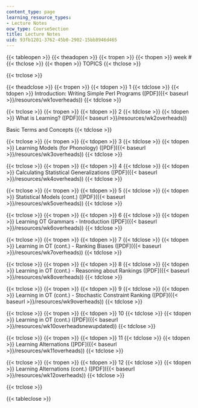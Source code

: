 ```yaml
---
content_type: page
learning_resource_types:
- Lecture Notes
ocw_type: CourseSection
title: Lecture Notes
uid: 93fb1201-3762-45b0-2902-15bb8946d465
---
```


{{< tableopen >}}
{{< theadopen >}}
{{< tropen >}}
{{< thopen >}}
week #
{{< thclose >}}
{{< thopen >}}
TOPICS
{{< thclose >}}

{{< trclose >}}

{{< theadclose >}}
{{< tropen >}}
{{< tdopen >}}
1
{{< tdclose >}}
{{< tdopen >}}
Introduction: Writing Simple Perl Programs ([PDF]({{< baseurl >}}/resources/wk1overheads))
{{< tdclose >}}

{{< trclose >}}
{{< tropen >}}
{{< tdopen >}}
2
{{< tdclose >}}
{{< tdopen >}}
What is Learning? ([PDF]({{< baseurl >}}/resources/wk2overheads))  
  
Basic Terms and Concepts
{{< tdclose >}}

{{< trclose >}}
{{< tropen >}}
{{< tdopen >}}
3
{{< tdclose >}}
{{< tdopen >}}
Learning Models (for Phonology) ([PDF]({{< baseurl >}}/resources/wk3overheads))
{{< tdclose >}}

{{< trclose >}}
{{< tropen >}}
{{< tdopen >}}
4
{{< tdclose >}}
{{< tdopen >}}
Calculating Statistical Generalizations ([PDF]({{< baseurl >}}/resources/wk4overheads))
{{< tdclose >}}

{{< trclose >}}
{{< tropen >}}
{{< tdopen >}}
5
{{< tdclose >}}
{{< tdopen >}}
Statistical Models (cont.) ([PDF]({{< baseurl >}}/resources/wk5overheads))
{{< tdclose >}}

{{< trclose >}}
{{< tropen >}}
{{< tdopen >}}
6
{{< tdclose >}}
{{< tdopen >}}
Learning OT Grammars - Introduction ([PDF]({{< baseurl >}}/resources/wk6overheads))
{{< tdclose >}}

{{< trclose >}}
{{< tropen >}}
{{< tdopen >}}
7
{{< tdclose >}}
{{< tdopen >}}
Learning in OT (cont.) - Ranking Biases ([PDF]({{< baseurl >}}/resources/wk7overheads))
{{< tdclose >}}

{{< trclose >}}
{{< tropen >}}
{{< tdopen >}}
8
{{< tdclose >}}
{{< tdopen >}}
Learning in OT (cont.) - Reasoning about Rankings ([PDF]({{< baseurl >}}/resources/wk8overheads))
{{< tdclose >}}

{{< trclose >}}
{{< tropen >}}
{{< tdopen >}}
9
{{< tdclose >}}
{{< tdopen >}}
Learning in OT (cont.) - Stochastic Constraint Ranking ([PDF]({{< baseurl >}}/resources/wk9overheads))
{{< tdclose >}}

{{< trclose >}}
{{< tropen >}}
{{< tdopen >}}
10
{{< tdclose >}}
{{< tdopen >}}
Learning in OT (cont.) ([PDF]({{< baseurl >}}/resources/wk10overheadsnewupdated))
{{< tdclose >}}

{{< trclose >}}
{{< tropen >}}
{{< tdopen >}}
11
{{< tdclose >}}
{{< tdopen >}}
Learning Alternations ([PDF]({{< baseurl >}}/resources/wk11overheads))
{{< tdclose >}}

{{< trclose >}}
{{< tropen >}}
{{< tdopen >}}
12
{{< tdclose >}}
{{< tdopen >}}
Learning Alternations (cont.) ([PDF]({{< baseurl >}}/resources/wk12overheads))
{{< tdclose >}}

{{< trclose >}}

{{< tableclose >}}